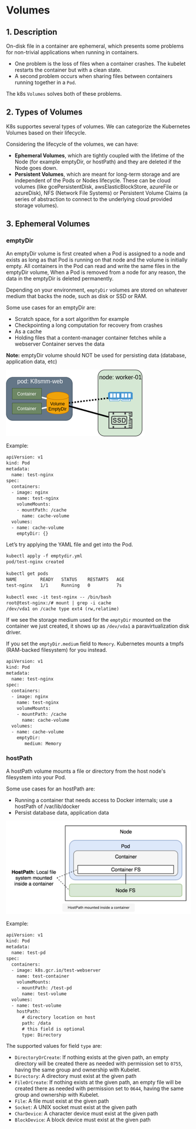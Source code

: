 # Volumes

## 1. Description

On-disk file in a container are ephemeral, which presents some problems for non-trivial applications when running in containers.

- One problem is the loss of files when a container crashes. The kubelet restarts the container but with a clean state.
- A second problem occurs when sharing files between containers running together in a `Pod`.

The k8s `Volumes` solves both of these problems.

## 2. Types of Volumes

K8s supportes several types of volumes. We can categorize the Kubernetes Volumes based on their lifecycle.

Considering the lifecycle of the volumes, we can have:

- **Ephemeral Volumes**, which are tightly coupled with the lifetime of the Node (for example emptyDir, or hostPath) and they are deleted if the Node goes down.
- **Persistent Volumes**, which are meant for long-term storage and are independent of the Pods or Nodes lifecycle. These can be cloud volumes (like gcePersistentDisk, awsElasticBlockStore, azureFile or azureDisk), NFS (Network File Systems) or Persistent Volume Claims (a series of abstraction to connect to the underlying cloud provided storage volumes).

## 3. Ephemeral Volumes

### emptyDir

An emptyDir volume is first created when a Pod is assigned to a node and exists as long as that Pod is running on that node and the volume is initially empty.
All containers in the Pod can read and write the same files in the emptyDir volume, When a Pod is removed from a node for any reason, the data in the emptyDir is deleted permanently.

Depending on your environment, `emptyDir` volumes are stored on whatever medium that backs the node, such as disk or SSD or RAM.

Some use cases for an emptyDir are:

- Scratch space, for a sort algorithm for example
- Checkpointing a long computation for recovery from crashes
- As a cache
- Holding files that a content-manager container fetches while a webserver Container serves the data

**Note:** emptyDir volume should NOT be used for persisting data (database, application data, etc)

![](../../assets/images/kubernetes/empty_dir.png)

Example:

```
apiVersion: v1
kind: Pod
metadata:
  name: test-nginx
spec:
  containers:
  - image: nginx
    name: test-nginx
    volumeMounts:
    - mountPath: /cache
      name: cache-volume
  volumes:
  - name: cache-volume
    emptyDir: {}
```

Let’s try applying the YAML file and get into the Pod.

```
kubectl apply -f emptydir.yml
pod/test-nginx created

kubectl get pods
NAME         READY   STATUS    RESTARTS   AGE
test-nginx   1/1     Running   0          7s

kubectl exec -it test-nginx -- /bin/bash
root@test-nginx:/# mount | grep -i cache
/dev/vda1 on /cache type ext4 (rw,relatime)
```

If we see the storage medium used for the `emptyDir` mounted on the container we just created, it shows up as `/dev/vda1` a paravirtualization disk driver.

If you set the `emptyDir.medium` field to `Memory`. Kubernetes mounts a tmpfs (RAM-backed filesystem) for you instead.

```
apiVersion: v1
kind: Pod
metadata:
  name: test-nginx
spec:
  containers:
  - image: nginx
    name: test-nginx
    volumeMounts:
    - mountPath: /cache
      name: cache-volume
  volumes:
  - name: cache-volume
    emptyDir:
       medium: Memory
```

### hostPath

A hostPath volume mounts a file or directory from the host node's filesystem into your Pod.

Some use cases for an hostPath are:

- Running a container that needs access to Docker internals; use a hostPath of /var/lib/docker
- Persist database data, application data

![](../../assets/images/kubernetes/host_path.png)

Example:

```
apiVersion: v1
kind: Pod
metadata:
  name: test-pd
spec:
  containers:
  - image: k8s.gcr.io/test-webserver
    name: test-container
    volumeMounts:
    - mountPath: /test-pd
      name: test-volume
  volumes:
  - name: test-volume
    hostPath:
      # directory location on host
      path: /data
      # this field is optional
      type: Directory
```

The supported values for field `type` are:

- `DirectoryOrCreate`: If nothing exists at the given path, an empty directory will be created there as needed with permission set to `0755`, having the same group and ownership with Kubelet.
- `Directory`: A directory must exist at the given path
- `FileOrCreate`: If nothing exists at the given path, an empty file will be created there as needed with permission set to `0644`, having the same group and ownership with Kubelet.
- `File`: A file must exist at the given path
- `Socket`: A UNIX socket must exist at the given path
- `CharDevice`: A character device must exist at the given path
- `BlockDevice`: A block device must exist at the given path
